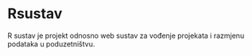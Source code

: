 # Rsustav

R sustav je projekt odnosno web sustav za vođenje projekata i razmjenu podataka u poduzetništvu.
